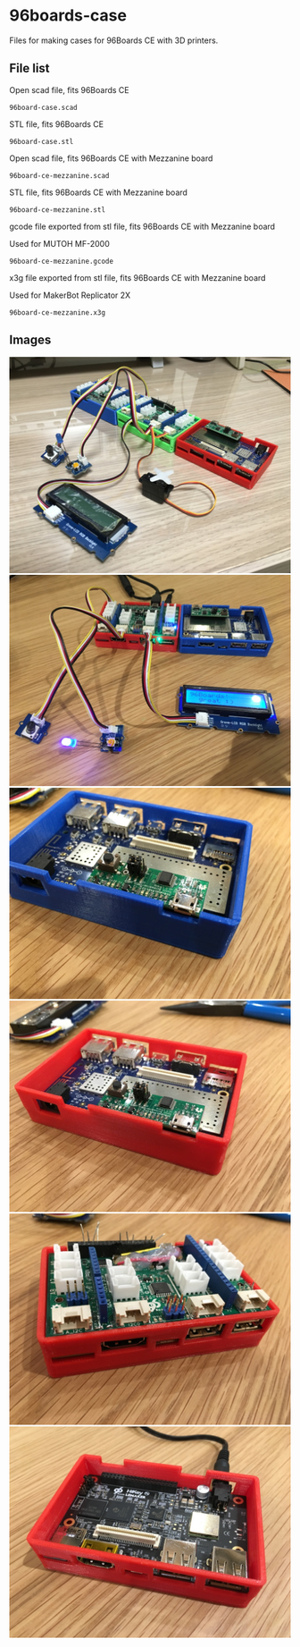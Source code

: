 # 96boards-case

Files for making cases for 96Boards CE with 3D printers.

## File list

Open scad file, fits 96Boards CE

	96board-case.scad

STL file, fits 96Boards CE

	96board-case.stl

Open scad file, fits 96Boards CE with Mezzanine board

	96board-ce-mezzanine.scad

STL file, fits 96Boards CE with Mezzanine board

	96board-ce-mezzanine.stl

gcode file exported from stl file, fits 96Boards CE with Mezzanine board

Used for MUTOH MF-2000

	96board-ce-mezzanine.gcode

x3g file exported from stl file, fits 96Boards CE with Mezzanine board

Used for MakerBot Replicator 2X

	96board-ce-mezzanine.x3g

## Images

![All three cases](./pictures/3D-Case-SensorBoard-ss.jpg)
![With Grove Sensors](./pictures/RedBluecase-GroveSensors.jpg)
![USB-Serial-Blue](./pictures/Bluecase-DB410C-USBserial.jpg)
![USB-Serial-Red](./pictures/Redcase-DB410C-USBserial.jpg)
![SensorBoard](./pictures/Redcase-SensorBoard.jpg)
![Red](./pictures/RedCase-LeMaker.jpg)
